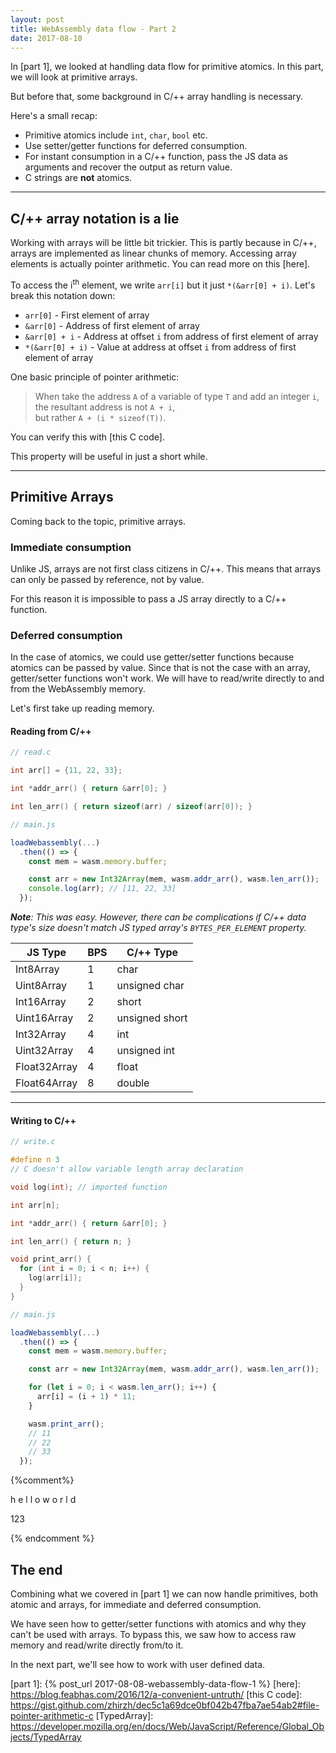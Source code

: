 ```yaml
---
layout: post
title: WebAssembly data flow - Part 2
date: 2017-08-10
---
```


In [part 1], we looked at handling data flow for primitive atomics.
In this part, we will look at primitive arrays.

But before that, some background in C/++ array handling is necessary.

<!-- preview -->

Here's a small recap:

* Primitive atomics include `int`, `char`, `bool` etc.
* Use setter/getter functions for deferred consumption.
* For instant consumption in a C/++ function, pass the JS data as arguments and recover the output as return value.
* C strings are **not** atomics.

---

## C/++ array notation is a lie

Working with arrays will be little bit trickier.
This is partly because in C/++, arrays are implemented as linear chunks of memory.
Accessing array elements is actually pointer arithmetic.
You can read more on this [here].

To access the i<sup>th</sup> element, we write `arr[i]` but it just `*(&arr[0] + i)`.
Let's break this notation down:

* `arr[0]` - First element of array
* `&arr[0]` - Address of first element of array
* `&arr[0] + i` - Address at offset `i` from address of first element of array
* `*(&arr[0] + i)` - Value at address at offset `i` from address of first element of array

One basic principle of pointer arithmetic:

> When take the address `A` of a variable of type `T` and add an integer `i`, the resultant address is not `A + i`,
> <br />
> but rather `A + (i * sizeof(T))`.

You can verify this with [this C code].

This property will be useful in just a short while.

---

## Primitive Arrays

Coming back to the topic, primitive arrays.

### Immediate consumption

Unlike JS, arrays are not first class citizens in C/++.
This means that arrays can only be passed by reference, not by value.

For this reason it is impossible to pass a JS array directly to a C/++ function.

### Deferred consumption

In the case of atomics, we could use getter/setter functions because atomics can be passed by value.
Since that is not the case with an array, getter/setter functions won't work.
We will have to read/write directly to and from the WebAssembly memory.

Let's first take up reading memory.


#### Reading from C/++

```c
// read.c

int arr[] = {11, 22, 33};

int *addr_arr() { return &arr[0]; }

int len_arr() { return sizeof(arr) / sizeof(arr[0]); }
```

```js
// main.js

loadWebassembly(...)
  .then(() => {
    const mem = wasm.memory.buffer;

    const arr = new Int32Array(mem, wasm.addr_arr(), wasm.len_arr());
    console.log(arr); // [11, 22, 33]
  });
```

_**Note**:
This was easy.
However, there can be complications if C/++ data type's size doesn't match JS typed array's `BYTES_PER_ELEMENT` property._

| JS Type           | BPS | C/++ Type       |
|-------------------|-------------------|-----------------|
| Int8Array         | 1                 | char            |
| Uint8Array        | 1                 | unsigned char   |
| Int16Array        | 2                 | short           |
| Uint16Array       | 2                 | unsigned short  |
| Int32Array        | 4                 | int             |
| Uint32Array       | 4                 | unsigned int    |
| Float32Array      | 4                 | float           |
| Float64Array      | 8                 | double          |

---

#### Writing to C/++

```c
// write.c

#define n 3
// C doesn't allow variable length array declaration

void log(int); // imported function

int arr[n];

int *addr_arr() { return &arr[0]; }

int len_arr() { return n; }

void print_arr() {
  for (int i = 0; i < n; i++) {
    log(arr[i]);
  }
}
```

```js
// main.js

loadWebassembly(...)
  .then(() => {
    const mem = wasm.memory.buffer;

    const arr = new Int32Array(mem, wasm.addr_arr(), wasm.len_arr());

    for (let i = 0; i < wasm.len_arr(); i++) {
      arr[i] = (i + 1) * 11;
    }

    wasm.print_arr();
    // 11
    // 22
    // 33
  });
```



{%comment%}
  <p id="str">
    <span>h</span>
    <span>e</span>
    <span>l</span>
    <span>l</span>
    <span>o</span>
    <span> </span>
    <span>w</span>
    <span>o</span>
    <span>r</span>
    <span>l</span>
    <span>d</span>
  </p>
  <p id="int">123</p>
  <canvas id="mem" style="width: 100%;"></canvas>
  <script>
    (function () {
      const rows = 5;
      const cols = 20;
      const size = 40;

      mem.width = cols * size;
      mem.height = rows * size;

      const ctx = mem.getContext('2d');

      function paintString() {
        ctx.font = `${0.8 * size}px monospace`;
        ctx.textAlign = 'center';
        ctx.textBaseline = 'middle';

        for (let i = 0; i < str.innerText.length; i++) {
          const char = str.innerText[i];
          const col = i % cols;
          const row = Math.floor(i / cols);

          ctx.fillStyle = 'lightgreen';
          ctx.fillRect(col * size, row * size, size, size)

          ctx.fillStyle = 'black';
          ctx.fillText(char, (col + 1 / 2) * size, (row + 1/ 2) * size);
        }

        paintGrid();
      }

      function paintInteger() {
        ctx.font = `${0.8 * size}px monospace`;
        ctx.textAlign = 'center';
        ctx.textBaseline = 'middle';

        for (let i = 0; i < int.innerText.length; i++) {
          const char = int.innerText[i];
          const col = i % cols;
          const row = Math.floor(i / cols);

          ctx.fillStyle = 'lightgreen';
          ctx.fillRect(col * size, row * size, size, size)

          ctx.fillStyle = 'black';
          ctx.fillText(char, (col + 1 / 2) * size, (row + 1/ 2) * size);
        }

        paintGrid();
      }

      function paintGrid() {
        ctx.strokeStyle = 'gray';
        ctx.lineWidth = 2;

        for (let i = 0; i <= rows; i++) {
          ctx.beginPath();
          ctx.moveTo(0,            i * size);
          ctx.lineTo(mem.width, i * size);
          ctx.stroke();
        }

        for (let i = 0; i <= cols; i++) {
          ctx.beginPath();
          ctx.moveTo(i * size, 0);
          ctx.lineTo(i * size, mem.height);
          ctx.stroke();
        }
      }

      function paintError() {
        ctx.fillStyle = 'red';
        ctx.fillRect(0, 0, mem.width, mem.height);

        paintGrid();
      }

      paintString();

      str.oninput = () => {
        if (str.innerText.length >= rows * cols) {
          paintError();
          return;
        }

        ctx.clearRect(0, 0, mem.width, mem.height);
        paintString();
      }
    })();
  </script>
{% endcomment %}

## The end

Combining what we covered in [part 1] we can now handle primitives, both atomic and arrays, for immediate and deferred consumption.

We have seen how to getter/setter functions with atomics and why they can't be used with arrays.
To bypass this, we saw how to access raw memory and read/write directly from/to it.

In the next part, we'll see how to work with user defined data.

[part 1]: {% post_url 2017-08-08-webassembly-data-flow-1 %}
[here]: https://blog.feabhas.com/2016/12/a-convenient-untruth/
[this C code]: https://gist.github.com/zhirzh/dec5c1a69dce0bf042b47fba7ae54ab2#file-pointer-arithmetic-c
[TypedArray]: https://developer.mozilla.org/en/docs/Web/JavaScript/Reference/Global_Objects/TypedArray
